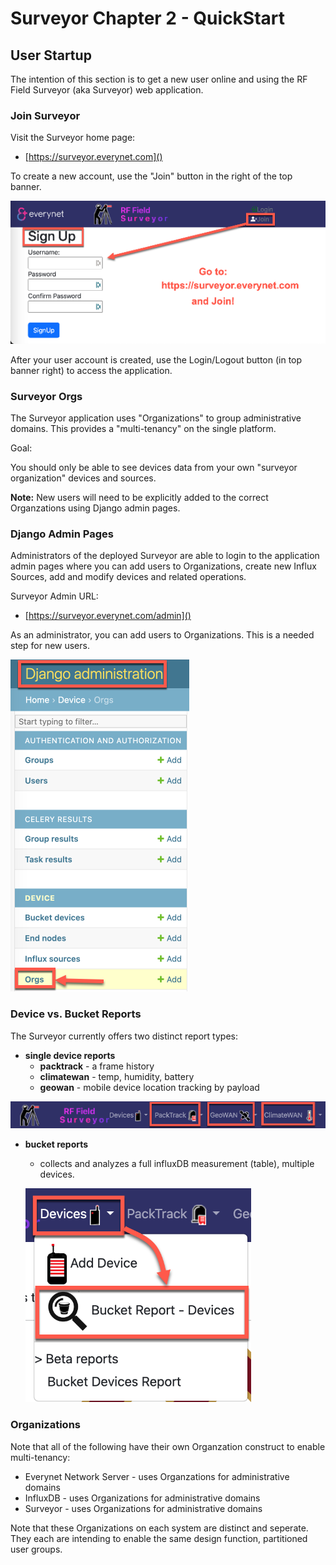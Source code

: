 # Surveyor Chapter 2 - QuickStart

## User Startup

The intention of this section is to get a new user online and using the RF Field Surveyor (aka Surveyor) web application.

### Join Surveyor

Visit the Surveyor home page:
* [https://surveyor.everynet.com]()

To create a new account, use the "Join" button in the right of the top banner.

![Join Surveyor - create a user](images/surveyor_join.png)

After your user account is created, use the Login/Logout button (in top banner right) to access the application.

### Surveyor Orgs

The Surveyor application uses "Organizations" to group administrative domains. This provides a "multi-tenancy" on the single platform.

Goal:

You should only be able to see devices data from your own "surveyor organization" devices and sources.

**Note:** New users will need to be explicitly added to the correct Organzations using Django admin pages.

### Django Admin Pages

Administrators of the deployed Surveyor are able to login to the application admin pages where you can add users to Organizations, create new Influx Sources, add and modify devices and related operations.

Surveyor Admin URL:
- [https://surveyor.everynet.com/admin]()

As an administrator, you can add users to Organizations. This is a needed step for new users.

![Django Admin](images/surveyor_admin.png)

### Device vs. Bucket Reports

The Surveyor currently offers two distinct report types:

- **single device reports**
  - **packtrack** - a frame history
  - **climatewan** - temp, humidity, battery
  - **geowan** - mobile device location tracking by payload

![Surveyor - Single Device Reports](images/surveyor_singledevice-reports.png)

- **bucket reports**
  - collects and analyzes a full influxDB measurement (table), multiple devices.

  ![Surveyor - Bucket Devices Report](images/surveyor_bucketdevice.png)

### Organizations

Note that all of the following have their own Organzation construct to enable multi-tenancy:
- Everynet Network Server - uses Organzations for administrative domains
- InfluxDB - uses Organizations for administrative domains
- Surveyor - uses Organizations for administrative domains

Note that these Organizations on each system are distinct and seperate. They each are intending to enable the same design function, partitioned user groups.
